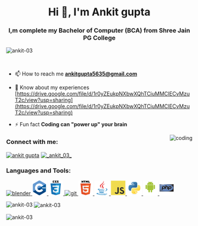 <h1 align="center">Hi 👋, I'm Ankit gupta</h1>
<h3 align="center">I,m complete my Bachelor of Computer (BCA) from Shree Jain PG College</h3>

<p align="left"> <img src="https://komarev.com/ghpvc/?username=ankit-03&label=Profile%20views&color=0e75b6&style=flat" alt="ankit-03" /> </p>

<p align="left"> <a href="https://twitter.com/" target="blank"><img src="https://img.shields.io/twitter/follow/?logo=twitter&style=for-the-badge" alt="" /></a> </p>

- 📫 How to reach me **ankitgupta5635@gmail.com**

- 📄 Know about my experiences [https://drive.google.com/file/d/1r0yZEukpNXbwXQhTCiuMMClECvMzuT2c/view?usp=sharing](https://drive.google.com/file/d/1r0yZEukpNXbwXQhTCiuMMClECvMzuT2c/view?usp=sharing)

- ⚡ Fun fact **Coding can "power up" your brain**

<img align="right" alt="coding" wirth="500" src="https://miro.medium.com/max/680/1*IRGHmiGsa16stedQvIaZfw.gif">

<h3 align="left">Connect with me:</h3>
<p align="left">
<a href="https://fb.com/ankit gupta" target="blank"><img align="center" src="https://raw.githubusercontent.com/rahuldkjain/github-profile-readme-generator/master/src/images/icons/Social/facebook.svg" alt="ankit gupta" height="30" width="40" /></a>
<a href="https://instagram.com/_ankit_03_" target="blank"><img align="center" src="https://raw.githubusercontent.com/rahuldkjain/github-profile-readme-generator/master/src/images/icons/Social/instagram.svg" alt="_ankit_03_" height="30" width="40" /></a>
</p>

<h3 align="left">Languages and Tools:</h3>
<p align="left"> <a href="https://www.blender.org/" target="_blank"> <img src="https://download.blender.org/branding/community/blender_community_badge_white.svg" alt="blender" width="40" height="40"/> </a> <a href="https://www.w3schools.com/cpp/" target="_blank"> <img src="https://raw.githubusercontent.com/devicons/devicon/master/icons/cplusplus/cplusplus-original.svg" alt="cplusplus" width="40" height="40"/> </a> <a href="https://www.w3schools.com/css/" target="_blank"> <img src="https://raw.githubusercontent.com/devicons/devicon/master/icons/css3/css3-original-wordmark.svg" alt="css3" width="40" height="40"/> </a> <a href="https://git-scm.com/" target="_blank"> <img src="https://www.vectorlogo.zone/logos/git-scm/git-scm-icon.svg" alt="git" width="40" height="40"/> </a> <a href="https://www.w3.org/html/" target="_blank"> <img src="https://raw.githubusercontent.com/devicons/devicon/master/icons/html5/html5-original-wordmark.svg" alt="html5" width="40" height="40"/> </a> <a href="https://www.java.com" target="_blank"> <img src="https://raw.githubusercontent.com/devicons/devicon/master/icons/java/java-original.svg" alt="java" width="40" height="40"/> </a> <a href="https://developer.mozilla.org/en-US/docs/Web/JavaScript" target="_blank"> <img src="https://raw.githubusercontent.com/devicons/devicon/master/icons/javascript/javascript-original.svg" alt="javascript" width="40" height="40"/> </a> <a href="https://www.python.org" target="_blank"> <img src="https://raw.githubusercontent.com/devicons/devicon/master/icons/python/python-original.svg" alt="python" width="40" height="40"/> </a>
 <a href="https://developer.android.com" target="_blank" rel="noreferrer"> <img src="https://raw.githubusercontent.com/devicons/devicon/master/icons/android/android-original-wordmark.svg" alt="android" width="40" height="40"/> </a> <a href="https://www.php.net" target="_blank" rel="noreferrer"> <img src="https://raw.githubusercontent.com/devicons/devicon/master/icons/php/php-original.svg" alt="php" width="40" height="40"/> </a> </p>


<p><img align="left" src="https://github-readme-stats.vercel.app/api/top-langs?username=ankit-03&show_icons=true&locale=en&layout=compact" alt="ankit-03" /></p>

<p>&nbsp;<img align="center" src="https://github-readme-stats.vercel.app/api?username=ankit-03&show_icons=true&locale=en" alt="ankit-03" /></p>

<p><img align="center" src="https://github-readme-streak-stats.herokuapp.com/?user=ankit-03&" alt="ankit-03" /></p>
